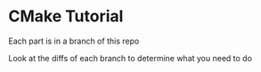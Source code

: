 # CMake Tutorial

Each part is in a branch of this repo

Look at the diffs of each branch to determine what you need to do

